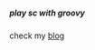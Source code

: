 ##### play sc with groovy

check my [blog](http://imlh.cn/201708/spring-cloud/%E7%AE%80%E6%B4%81%E4%B9%8B%E7%BE%8E-%E7%94%A8groovy%E7%8E%A9sc/)